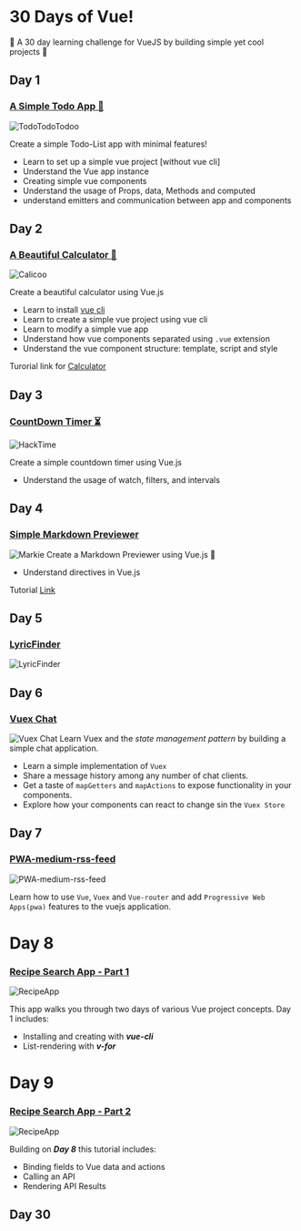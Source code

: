 # 30 Days of Vue!
:star2: A 30 day learning challenge for VueJS by building simple yet cool projects :muscle:
## Day 1
### [A Simple Todo App :memo:](https://haxzie.github.io/30-days-of-vue/day1-todo-list-app)
![TodoTodoTodoo](https://haxzie.github.io/30-days-of-vue/images/day1.png)

Create a simple Todo-List app with minimal features!
- Learn to set up a simple vue project [without vue cli]
- Understand the Vue app instance
- Creating simple vue components
- Understand the usage of Props, data, Methods and computed
- understand emitters and communication between app and components
## Day 2
### [A Beautiful Calculator :iphone:](https://github.com/haxzie/30-days-of-vue/tree/master/Day2-Calculator)
![Calicoo](https://haxzie.github.io/30-days-of-vue/images/day2.png)

Create a beautiful calculator using Vue.js
- Learn to install [vue cli](https://cli.vuejs.org/)
- Learn to create a simple vue project using vue cli
- Learn to modify a simple vue app
- Understand how vue components separated using `.vue` extension
- Understand the vue component structure: template, script and style

Turorial link for [Calculator](https://www.youtube.com/watch?v=m1_ih43p24s)
## Day 3
### [CountDown Timer :hourglass_flowing_sand:](https://github.com/haxzie/30-days-of-vue/tree/master/Day3-Hack-time)
![HackTime](https://screenshotscdn.firefoxusercontent.com/images/edab1f59-4a39-436a-8afd-6c1d6aa0603e.png)

Create a simple countdown timer using Vue.js
- Understand the usage of watch, filters, and intervals

## Day 4
### [Simple Markdown Previewer](https://github.com/haxzie/30-days-of-vue/tree/master/Day4-Markdown-Converter)
![Markie](https://haxzie.github.io/30-days-of-vue/images/markie.png)
Create a Markdown Previewer using Vue.js :tada:
- Understand directives in Vue.js

Tutorial [Link](https://www.youtube.com/watch?v=GkvMEYvXMyk)
## Day 5
### [LyricFinder](https://github.com/haxzie/30-days-of-vue/tree/master/Day5-Lyric-Finder)
![LyricFinder](https://haxzie.github.io/30-days-of-vue/images/day5.png)  


## Day 6
### [Vuex Chat](https://github.com/haxzie/30-days-of-vue/tree/master/Day6-Vuex-Chat)
![Vuex Chat](https://haxzie.github.io/30-days-of-vue/images/day6.png)
Learn Vuex and the *state management pattern* by building a simple chat application.

- Learn a simple implementation of `Vuex`
- Share a message history among any number of chat clients.
- Get a taste of `mapGetters` and `mapActions` to expose functionality in your components.
- Explore how your components can react to change sin the `Vuex Store`

## Day 7
### [PWA-medium-rss-feed](https://github.com/haxzie/30-days-of-vue/tree/master/Day7-pwa-medium-rss-feed)
![PWA-medium-rss-feed](https://haxzie.github.io/30-days-of-vue/images/day7.png)  

Learn how to use `Vue`, `Vuex` and `Vue-router` and add `Progressive Web Apps(pwa)` features to the vuejs application.

# Day 8
### [Recipe Search App - Part 1](https://github.com/haxzie/30-days-of-vue/tree/master/Day8-Recipe-Search-App-Part1)
![RecipeApp](https://haxzie.github.io/30-days-of-vue/images/day8-9.jpg)

This app walks you through two days of various Vue project concepts. Day 1 includes:
- Installing and creating with ***vue-cli***
- List-rendering with ***v-for***

# Day 9
### [Recipe Search App - Part 2](https://github.com/haxzie/30-days-of-vue/tree/master/Day8-Recipe-Search-App-Part1)
![RecipeApp](https://haxzie.github.io/30-days-of-vue/images/day8-9.jpg)

Building on ***Day 8*** this tutorial includes:
* Binding fields to Vue data and actions
* Calling an API
* Rendering API Results

## Day 30
